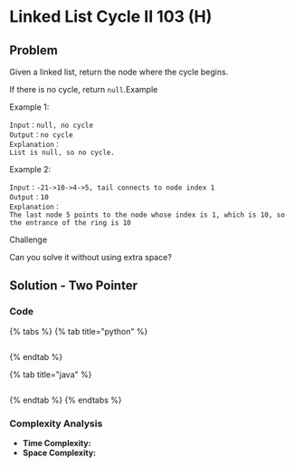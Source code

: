 # Linked List Cycle II 103 \(H\)

## Problem

Given a linked list, return the node where the cycle begins.

If there is no cycle, return `null`.Example

Example 1:

```text
Input：null, no cycle
Output：no cycle
Explanation：
List is null, so no cycle.
```

Example 2:

```text
Input：-21->10->4->5, tail connects to node index 1
Output：10
Explanation：
The last node 5 points to the node whose index is 1, which is 10, so the entrance of the ring is 10
```

Challenge

Can you solve it without using extra space?

## Solution - Two Pointer 

### Code

{% tabs %}
{% tab title="python" %}
```python

```
{% endtab %}

{% tab title="java" %}
```

```
{% endtab %}
{% endtabs %}

### Complexity Analysis

* **Time Complexity:**
* **Space Complexity:**

